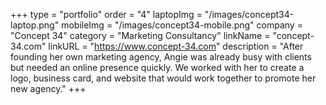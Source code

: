 +++
type = "portfolio"
order = "4"
laptopImg = "/images/concept34-laptop.png"
mobileImg = "/images/concept34-mobile.png"
company = "Concept 34"
category = "Marketing Consultancy"
linkName = "concept-34.com"
linkURL = "https://www.concept-34.com"
description = "After founding her own marketing agency, Angie was already busy with clients but needed an online presence quickly. We worked with her to create a logo, business card, and website that would work together to promote her new agency."
+++
